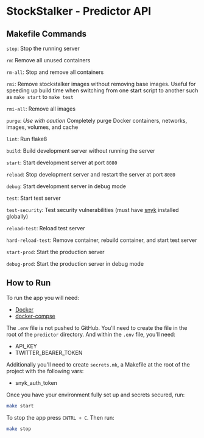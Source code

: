 # StockStalker - Predictor API

## Makefile Commands

`stop`: Stop the running server

`rm`: Remove all unused containers

`rm-all`: Stop and remove all containers

`rmi`: Remove stockstalker images without removing base images. Useful for speeding up build time when switching from one start script to another such as `make start` to `make test`

`rmi-all`: Remove all images

`purge`: _Use with caution_ Completely purge Docker containers, networks, images, volumes, and cache

`lint`: Run flake8

`build`: Build development server without running the server

`start`: Start development server at port `8080`

`reload`: Stop development server and restart the server at port `8080`

`debug`: Start development server in debug mode

`test`: Start test server

`test-security`: Test security vulnerabilities (must have [snyk](https://support.snyk.io/hc/en-us/articles/360003812538-Install-the-Snyk-CLI) installed globally)

`reload-test`: Reload test server

`hard-reload-test`: Remove container, rebuild container, and start test server

`start-prod`: Start the production server

`debug-prod`: Start the production server in debug mode

## How to Run

To run the app you will need:

- [Docker](https://docs.docker.com/get-docker/)
- [docker-compse](https://docs.docker.com/compose/install/)

The `.env` file is not pushed to GitHub. You'll need to create the file in the root of the `predictor` directory. And within the `.env` file, you'll need:

- API_KEY
- TWITTER_BEARER_TOKEN

Additionally you'll need to create `secrets.mk`, a Makefile at the root of the project with the following vars:

- snyk_auth_token

Once you have your environment fully set up and secrets secured, run:

```bash
make start
```

To stop the app press `CNTRL + C`. Then run:

```bash
make stop
```
